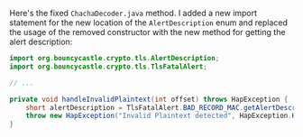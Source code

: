 Here's the fixed `ChachaDecoder.java` method. I added a new import statement for the new location of the `AlertDescription` enum and replaced the usage of the removed constructor with the new method for getting the alert description:

```java
import org.bouncycastle.crypto.tls.AlertDescription;
import org.bouncycastle.crypto.tls.TlsFatalAlert;

// ...

private void handleInvalidPlaintext(int offset) throws HapException {
    short alertDescription = TlsFatalAlert.BAD_RECORD_MAC.getAlertDescription();
    throw new HapException("Invalid Plaintext detected", HapException.HAP_ERROR, alertDescription);
}
```